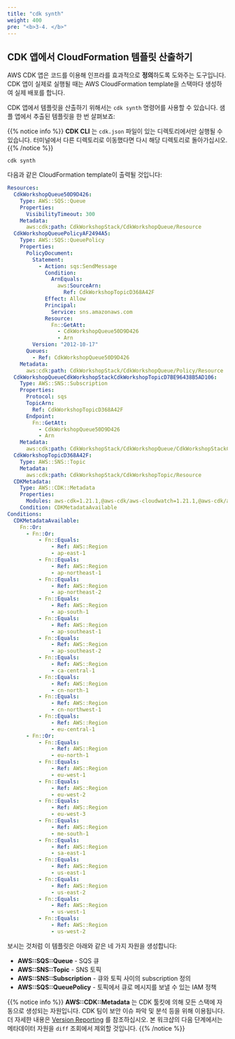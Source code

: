 ```yaml
---
title: "cdk synth"
weight: 400
pre: "<b>3-4. </b>"
---
```



## CDK 앱에서 CloudFormation 템플릿 산출하기


AWS CDK 앱은 코드를 이용해 인프라를 효과적으로 **정의**하도록 도와주는 도구입니다. CDK 앱이 실제로 실행될 때는 AWS CloudFormation template을 스택마다 생성하여 실제 배포를 합니다.

CDK 앱에서 템플릿을 산출하기 위해서는 `cdk synth` 명령어를 사용할 수 있습니다.
샘플 앱에서 추출된 템플릿을 한 번 살펴보죠:

{{% notice info %}} 
**CDK CLI** 는 `cdk.json` 파일이 있는 디렉토리에서만 실행될 수 있습니다. 터미널에서 다른 디렉토리로 이동했다면 다시 해당 디렉토리로 돌아가십시오.
{{% /notice %}}

```
cdk synth
```

다음과 같은 CloudFormation template이 출력될 것입니다:

```yaml
Resources:
  CdkWorkshopQueue50D9D426:
    Type: AWS::SQS::Queue
    Properties:
      VisibilityTimeout: 300
    Metadata:
      aws:cdk:path: CdkWorkshopStack/CdkWorkshopQueue/Resource
  CdkWorkshopQueuePolicyAF2494A5:
    Type: AWS::SQS::QueuePolicy
    Properties:
      PolicyDocument:
        Statement:
          - Action: sqs:SendMessage
            Condition:
              ArnEquals:
                aws:SourceArn:
                  Ref: CdkWorkshopTopicD368A42F
            Effect: Allow
            Principal:
              Service: sns.amazonaws.com
            Resource:
              Fn::GetAtt:
                - CdkWorkshopQueue50D9D426
                - Arn
        Version: "2012-10-17"
      Queues:
        - Ref: CdkWorkshopQueue50D9D426
    Metadata:
      aws:cdk:path: CdkWorkshopStack/CdkWorkshopQueue/Policy/Resource
  CdkWorkshopQueueCdkWorkshopStackCdkWorkshopTopicD7BE96438B5AD106:
    Type: AWS::SNS::Subscription
    Properties:
      Protocol: sqs
      TopicArn:
        Ref: CdkWorkshopTopicD368A42F
      Endpoint:
        Fn::GetAtt:
          - CdkWorkshopQueue50D9D426
          - Arn
    Metadata:
      aws:cdk:path: CdkWorkshopStack/CdkWorkshopQueue/CdkWorkshopStackCdkWorkshopTopicD7BE9643/Resource
  CdkWorkshopTopicD368A42F:
    Type: AWS::SNS::Topic
    Metadata:
      aws:cdk:path: CdkWorkshopStack/CdkWorkshopTopic/Resource
  CDKMetadata:
    Type: AWS::CDK::Metadata
    Properties:
      Modules: aws-cdk=1.21.1,@aws-cdk/aws-cloudwatch=1.21.1,@aws-cdk/aws-iam=1.21.1,@aws-cdk/aws-kms=1.21.1,@aws-cdk/aws-sns=1.21.1,@aws-cdk/aws-sns-subscriptions=1.21.1,@aws-cdk/aws-sqs=1.21.1,@aws-cdk/core=1.21.1,@aws-cdk/cx-api=1.21.1,@aws-cdk/region-info=1.21.1,jsii-runtime=node.js/v13.6.0
    Condition: CDKMetadataAvailable
Conditions:
  CDKMetadataAvailable:
    Fn::Or:
      - Fn::Or:
          - Fn::Equals:
              - Ref: AWS::Region
              - ap-east-1
          - Fn::Equals:
              - Ref: AWS::Region
              - ap-northeast-1
          - Fn::Equals:
              - Ref: AWS::Region
              - ap-northeast-2
          - Fn::Equals:
              - Ref: AWS::Region
              - ap-south-1
          - Fn::Equals:
              - Ref: AWS::Region
              - ap-southeast-1
          - Fn::Equals:
              - Ref: AWS::Region
              - ap-southeast-2
          - Fn::Equals:
              - Ref: AWS::Region
              - ca-central-1
          - Fn::Equals:
              - Ref: AWS::Region
              - cn-north-1
          - Fn::Equals:
              - Ref: AWS::Region
              - cn-northwest-1
          - Fn::Equals:
              - Ref: AWS::Region
              - eu-central-1
      - Fn::Or:
          - Fn::Equals:
              - Ref: AWS::Region
              - eu-north-1
          - Fn::Equals:
              - Ref: AWS::Region
              - eu-west-1
          - Fn::Equals:
              - Ref: AWS::Region
              - eu-west-2
          - Fn::Equals:
              - Ref: AWS::Region
              - eu-west-3
          - Fn::Equals:
              - Ref: AWS::Region
              - me-south-1
          - Fn::Equals:
              - Ref: AWS::Region
              - sa-east-1
          - Fn::Equals:
              - Ref: AWS::Region
              - us-east-1
          - Fn::Equals:
              - Ref: AWS::Region
              - us-east-2
          - Fn::Equals:
              - Ref: AWS::Region
              - us-west-1
          - Fn::Equals:
              - Ref: AWS::Region
              - us-west-2
```

보시는 것처럼 이 템플릿은 아래와 같은 네 가지 자원을 생성합니다:

- **AWS::SQS::Queue** - SQS 큐
- **AWS::SNS::Topic** - SNS 토픽
- **AWS::SNS::Subscription** - 큐와 토픽 사이의 subscription 정의
- **AWS::SQS::QueuePolicy** - 토픽에서 큐로 메시지를 보낼 수 있는 IAM 정책

{{% notice info %}} 
**AWS::CDK::Metadata** 는 CDK 툴킷에 의해 모든 스택에 자동으로 생성되는 자원입니다.
CDK 팀이 보안 이슈 파악 및 분석 등을 위해 이용됩니다. 더 자세한 내용은 [Version Reporting](https://docs.aws.amazon.com/cdk/latest/guide/tools.html) 를 참조하십시오.
본 워크샵의 다음 단계에서는 메타데이터 자원을 `diff` 조회에서 제외할 것입니다.
{{% /notice %}}

